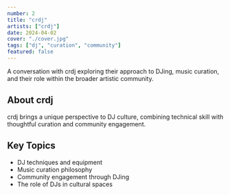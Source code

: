 ```yaml
---
number: 2
title: "crdj"
artists: ["crdj"]
date: 2024-04-02
cover: "./cover.jpg"
tags: ["dj", "curation", "community"]
featured: false
---
```


A conversation with crdj exploring their approach to DJing, music curation, and their role within the broader artistic community.

## About crdj

crdj brings a unique perspective to DJ culture, combining technical skill with thoughtful curation and community engagement.

## Key Topics

- DJ techniques and equipment
- Music curation philosophy
- Community engagement through DJing
- The role of DJs in cultural spaces